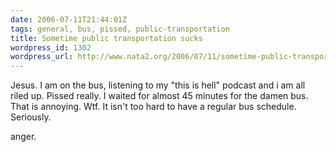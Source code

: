 ```yaml
---
date: 2006-07-11T21:44:01Z
tags: general, bus, pissed, public-transportation
title: Sometime public transportation sucks
wordpress_id: 1302
wordpress_url: http://www.nata2.org/2006/07/11/sometime-public-transportation-sucks/
---
```


Jesus. I am on the bus, listening to my "this is hell" podcast and i am all riled up. Pissed really. I waited for almost 45 minutes for the damen bus. That is annoying. Wtf. It isn't too hard to have a regular bus schedule. Seriously.

anger.
